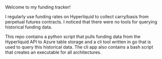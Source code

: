 Welcome to my funding tracker!

I regularly use funding rates on Hyperliquid to collect carry/basis from perpetual futures contracts. I noticed that there were no tools for querying historical funding data. 

This repo contains a python script that pulls funding data from the Hyperliquid API to Azure table storage and a cli tool written in go that is used to query this historical data. The cli app also contains a bash script that creates an executable for all architectures. 
